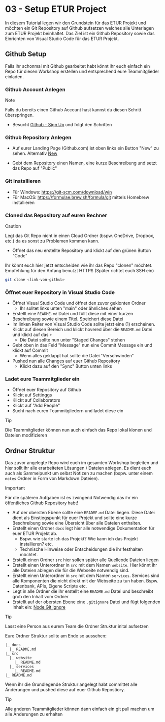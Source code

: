 # 03 - Setup ETUR Project

In diesem Tutorial legen wir den Grundstein für das ETUR Projekt und möchten ein Git Repository auf Github aufsetzen welches alle Unterlagen zum ETUR Projekt beinhaltet. Das Ziel ist ein Github Repository sowie das Einrichten von Visual Studio Code für das ETUR Projekt.

## Github Setup

Falls ihr schonmal mit Github gearbeitet habt könnt ihr euch einfach ein Repo für diesen Workshop erstellen und entsprechend eure Teammitglieder einladen.

### Github Account Anlegen

> [!NOTE]
> Falls du bereits einen Github Account hast kannst du diesen Schritt überspringen.

- Besucht [Github - Sign Up](https://github.com/signup?ref_cta=Sign+up&ref_loc=header+logged+out&ref_page=%2F&source=header-home) und folgt den Schritten

### Github Repository Anlegen

- Auf eurer Landing Page (Github.com) ist oben links ein Button "New" zu sehen. Alternativ [New](https://github.com/new)

- Gebt dem Repository einen Namen, eine kurze Beschreibung und setzt das Repo auf "Public"

### Git Installieren

- Für Windows: https://git-scm.com/download/win
- Für MacOS: https://formulae.brew.sh/formula/git mittels Homebrew installieren

### Cloned das Repository auf euren Rechner

> [!CAUTION]
> Legt das Git Repo nicht in einen Cloud Ordner (bspw. OneDrive, Dropbox, etc.) da es sonst zu Problemen kommen kann.

- Öffnet das neu erstellte Repository und klickt auf den grünen Button "Code"

Ihr könnt euch hier jetzt entscheiden wie ihr das Repo "clonen" möchtet. Empfehlung für den Anfang benutzt HTTPS (Später richtet euch SSH ein)

```bash
git clone <link-von-github>
```

### Öffnet euer Repository in Visual Studio Code

- Öffnet Visual Studio Code und öffnet den zuvor geklonten Ordner
  - Ihr solltet links unten "main" oder ähnliches sehen
- Erstellt eine `README.md` Datei und füllt diese mit einer kurzen Beschreibung sowie einem Titel. Speichert diese Datei
- Im linken Reiter von Visual Studio Code sollte jetzt eine (1) erscheinen. Klickt auf diesen Bereich und klickt hovered über die `README.md` Datei und klickt auf das `+`
  - Die Datei sollte nun unter "Staged Changes" stehen
- Gebt oben in das Feld "Message" nun eine Commit Message ein und klickt auf Commit
  - Wenn alles geklappt hat sollte die Datei "Verschwinden"
- Pushed nun alle Changes auf euer Github Repository
  - Klickt dazu auf den "Sync" Button unten links

### Ladet eure Teammitglieder ein

- Öffnet euer Repository auf Github
- Klickt auf Settinggs
- Klickt auf Collaborators
- Klickt auf "Add People"
- Sucht nach euren Teammitgliedern und ladet diese ein

> [!TIP]
> Die Teammitglieder können nun auch einfach das Repo lokal klonen und Dateien modifizieren


## Ordner Struktur

Das zuvor angelegte Repo wird euch im gesamten Workshop begleiten und hier sollt ihr alle erarbeiteten Lösungen / Dateien ablegen. Es dient euch auch als Sammelpunkt um selbst Notizen zu machen (bspw. unter einem `notes` Ordner in Form von Markdown Dateien).

> [!IMPORTANT]
> Für die späteren Aufgaben ist es zwingend Notwendig das ihr ein öffentliches Github Repository habt!

- Auf der obersten Ebene sollte eine `README.md` Datei liegen. Diese Datei dient als Einstiegspunkt für euer Projekt und sollte eine kurze Beschreibung sowie eine Übersicht über alle Dateien enthalten.
- Erstellt einen Ordner `docs` legt hier alle notwendige Dokumentation für euer ETUR Projekt ab. 
  - Bspw. wie starte ich das Projekt? Wie kann ich das Projekt installieren? etc.
  - Technische Hinweise oder Entscheidungen die ihr festhalten möchtet.
- Erstellt einen Ordner `src` hier sollen später alle Quellcode Dateien liegen
- Erstellt einen Unterordner in `src` mit dem Namen `website`. Hier könnt ihr alle Dateien ablegen die für die Webseite notwendig sind.
- Erstellt einen Unterordner in `src` mit dem Namen `services`. Services sind alle Komponenten die nicht direkt mit der Webseite zu tun haben. Bspw. Datenbank, APIs, Eigene Scripte etc.
- Legt in alle Ordner die ihr erstellt eine `README.md` Datei und beschreibt grob den Inhalt vom Ordner
- Erstellt auf der obersten Ebene eine `.gitignore` Datei und fügt folgenden Inhalt ein: [Node Git ignore](https://github.com/github/gitignore/blob/main/Node.gitignore)

> [!TIP]
> Lasst eine Person aus eurem Team die Ordner Struktur inital aufsetzen

Eure Ordner Struktur sollte am Ende so aussehen:

```
|_ docs
  |_ README.md
|_ src
  |_ website
    |_ README.md
  |_ services
    |_ README.md
|_ README.md
```

Wenn ihr die Grundlegende Struktur angelegt habt committet alle Änderungen und pushed diese auf euer Github Repostiory. 

> [!TIP]
> Alle anderen Teammitglieder können dann einfach ein git pull machen um alle Änderungen zu erhalten